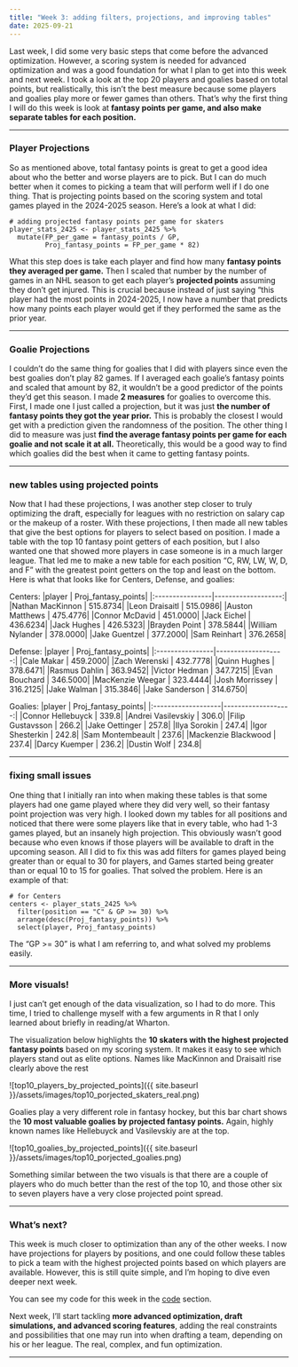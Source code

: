 ```yaml
---
title: "Week 3: adding filters, projections, and improving tables"
date: 2025-09-21
---
```


Last week, I did some very basic steps that come before the advanced optimization. However, a scoring system is needed for advanced optimization and was a good foundation for what I plan to get into this week and next week. I took a look at the top 20 players and goalies based on total points, but realistically, this isn’t the best measure because some players and goalies play more or fewer games than others. That’s why the first thing I will do this week is look at **fantasy points per game, and also make separate tables for each position.** 

---

### Player Projections 
So as mentioned above, total fantasy points is great to get a good idea about who the better and worse players are to pick. But I can do much better when it comes to picking a team that will perform well if I do one thing. That is projecting points based on the scoring system and total games played in the 2024-2025 season. Here’s a look at what I did:
```
# adding projected fantasy points per game for skaters
player_stats_2425 <- player_stats_2425 %>%
  mutate(FP_per_game = fantasy_points / GP,
         Proj_fantasy_points = FP_per_game * 82)
```
What this step does is take each player and find how many **fantasy points they averaged per game.** Then I scaled that number by the number of games in an NHL season to get each player’s **projected points** assuming they don’t get injured. This is crucial because instead of just saying “this player had the most points in 2024-2025, I now have a number that predicts how many points each player would get if they performed the same as the prior year.

---

### Goalie Projections 
I couldn’t do the same thing for goalies that I did with players since even the best goalies don’t play 82 games. If I averaged each goalie’s fantasy points and scaled that amount by 82, it wouldn’t be a good predictor of the points they’d get this season. I made **2 measures** for goalies to overcome this. First, I made one I just called a projection, but it was just **the number of fantasy points they got the year prior.** This is probably the closest I would get with a prediction given the randomness of the position. The other thing I did to measure was just **find the average fantasy points per game for each goalie and not scale it at all.** Theoretically, this would be a good way to find which goalies did the best when it came to getting fantasy points.

---

### new tables using projected points
Now that I had these projections, I was another step closer to truly optimizing the draft, especially for leagues with no restriction on salary cap or the makeup of a roster. With these projections, I then made all new tables that give the best options for players to select based on position. I made a table with the top 10 fantasy point getters of each position, but I also wanted one that showed more players in case someone is in a much larger league. That led me to make a new table for each position “C, RW, LW, W, D, and F” with the greatest point getters on the top and least on the bottom. Here is what that looks like for Centers, Defense, and goalies:

Centers:
|player           | Proj_fantasy_points|
|:----------------|-------------------:|
|Nathan MacKinnon |            515.8734|
|Leon Draisaitl   |            515.0986|
|Auston Matthews  |            475.4776|
|Connor McDavid   |            451.0000|
|Jack Eichel      |            436.6234|
|Jack Hughes      |            426.5323|
|Brayden Point    |            378.5844|
|William Nylander |            378.0000|
|Jake Guentzel    |            377.2000|
|Sam Reinhart     |            376.2658|

Defense:
|player           | Proj_fantasy_points|
|:----------------|-------------------:|
|Cale Makar       |            459.2000|
|Zach Werenski    |            432.7778|
|Quinn Hughes     |            378.6471|
|Rasmus Dahlin    |            363.9452|
|Victor Hedman    |            347.7215|
|Evan Bouchard    |            346.5000|
|MacKenzie Weegar |            323.4444|
|Josh Morrissey   |            316.2125|
|Jake Walman      |            315.3846|
|Jake Sanderson   |            314.6750|

Goalies:
|player              | Proj_fantasy_points|
|:-------------------|-------------------:|
|Connor Hellebuyck   |               339.8|
|Andrei Vasilevskiy  |               306.0|
|Filip Gustavsson    |               266.2|
|Jake Oettinger      |               257.8|
|Ilya Sorokin        |               247.4|
|Igor Shesterkin     |               242.8|
|Sam Montembeault    |               237.6|
|Mackenzie Blackwood |               237.4|
|Darcy Kuemper       |               236.2|
|Dustin Wolf         |               234.8|

---

### fixing small issues
One thing that I initially ran into when making these tables is that some players had one game played where they did very well, so their fantasy point projection was very high. I looked down my tables for all positions and noticed that there were some players like that in every table, who had 1-3 games played, but an insanely high projection. This obviously wasn’t good because who even knows if those players will be available to draft in the upcoming season. All I did to fix this was add filters for games played being greater than or equal to 30 for players, and Games started being greater than or equal 10 to 15 for goalies. That solved the problem. Here is an example of that:
```
# for Centers
centers <- player_stats_2425 %>%
  filter(position == "C" & GP >= 30) %>%
  arrange(desc(Proj_fantasy_points)) %>%
  select(player, Proj_fantasy_points)
```
The “GP >= 30” is what I am referring to, and what solved my problems easily.

---

### More visuals!
I just can’t get enough of the data visualization, so I had to do more. This time, I tried to challenge myself with a few arguments in R that I only learned about briefly in reading/at Wharton. 

The visualization below highlights the **10 skaters with the highest projected fantasy points** based on my scoring system. It makes it easy to see which players stand out as elite options. Names like MacKinnon and Draisaitl rise clearly above the rest

![top10_players_by_projected_points]({{ site.baseurl }}/assets/images/top10_porjected_skaters_real.png)

Goalies play a very different role in fantasy hockey, but this bar chart shows the **10 most valuable goalies by projected fantasy points.** Again, highly known names like Hellebuyck and Vasilevskiy are at the top.

![top10_goalies_by_projected_points]({{ site.baseurl }}/assets/images/top10_porjected_goalies.png)

Something similar between the two visuals is that there are a couple of players who do much better than the rest of the top 10, and those other six to seven players have a very close projected point spread.

---

### What’s next?
This week is much closer to optimization than any of the other weeks. I now have projections for players by positions, and one could follow these tables to pick a team with the highest projected points based on which players are available. However, this is still quite simple, and I’m hoping to dive even deeper next week.

You can see my code for this week in the [code](https://henrylange.github.io/fantasy-nhl-optimizer/code/) section.

Next week, I’ll start tackling **more advanced optimization, draft simulations, and advanced scoring features**, adding the real constraints and possibilities that one may run into when drafting a team, depending on his or her league. The real, complex, and fun optimization.

---
